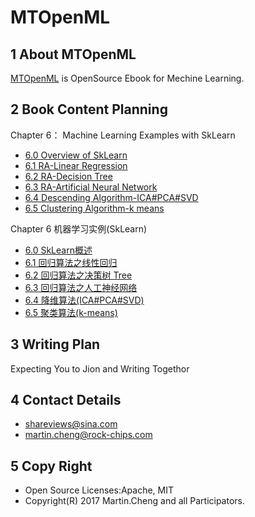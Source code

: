 # MTOpenML

## 1 About MTOpenML
[MTOpenML](https://github.com/MTMediaDev/MTOpenML) is OpenSource Ebook for  Mechine  Learning.

## 2 Book Content Planning

Chapter 6： Machine Learning Examples with SkLearn
* [6.0 Overview of SkLearn](../book-open-ml-en/6-ml-sklearn/60-ml-sklearn.md)
* [6.1 RA-Linear Regression](../book-open-ml-en/6-ml-sklearn/61-ml-linear-regression.md)
* [6.2 RA-Decision Tree](../book-open-ml-en/6-ml-sklearn/62-ml-regression-decision-tree.md)
* [6.3 RA-Artificial Neural Network](../book-open-ml-en/6-ml-sklearn/63-ml-regression-ann.md)
* [6.4 Descending Algorithm-ICA#PCA#SVD](../book-open-ml-en/6-ml-sklearn/64-ml-dimension-reduced.md)
* [6.5 Clustering Algorithm-k means](../book-open-ml-en/6-ml-sklearn/65-ml-k-means.md)

Chapter 6 机器学习实例(SkLearn)
* [6.0 SkLearn概述](../book-open-ml-cn/6-ml-sklearn/60-ml-sklearn.md)
* [6.1 回归算法之线性回归](../book-open-ml-cn/6-ml-sklearn/61-ml-linear-regression.md)
* [6.2 回归算法之决策树 Tree](../book-open-ml-cn/6-ml-sklearn/62-ml-regression-decision-tree.md)
* [6.3 回归算法之人工神经网络](../book-open-ml-cn/6-ml-sklearn/63-ml-regression-ann.md)
* [6.4 降维算法(ICA#PCA#SVD)](../book-open-ml-cn/6-ml-sklearn/64-ml-dimension-reduced.md)
* [6.5 聚类算法(k-means)](../book-open-ml-cn/6-ml-sklearn/65-ml-k-means.md)

## 3 Writing Plan
Expecting You to Jion and Writing Togethor

## 4 Contact Details
* shareviews@sina.com
* martin.cheng@rock-chips.com

## 5 Copy Right
* Open Source Licenses:Apache, MIT
* Copyright(R) 2017 Martin.Cheng and all Participators.
